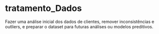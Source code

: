 # tratamento_Dados
Fazer uma análise inicial dos dados de clientes, remover inconsistências e outliers, e preparar o dataset para futuras análises ou modelos preditivos.
